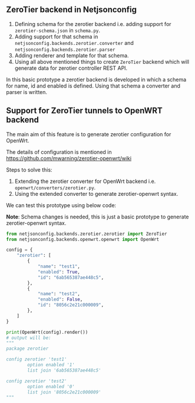 ## ZeroTier backend in Netjsonconfig

1. Defining schema for the zerotier backend i.e. adding support for `zerotier-schema.json` in `schema.py`.
2. Adding support for that schema in `netjsonconfig.backends.zerotier.converter` and `netjsonconfig.backends.zerotier.parser`
3. Adding renderer and template for that schema.
4. Using all above mentioned things to create `ZeroTier` backend which will generate data for zerotier controller REST API.

In this basic prototype a zerotier backend is developed in which a schema for name, id and enabled is defined.
Using that schema a converter and parser is written.

## Support for ZeroTier tunnels to OpenWRT backend 

The main aim of this feature is to generate zerotier configuration for OpenWrt.

The details of configuration is mentioned in https://github.com/mwarning/zerotier-openwrt/wiki

Steps to solve this:

1. Extending the zerotier converter for OpenWrt backend i.e. `openwrt/converters/zerotier.py`.
2. Using the extended converter to generate zerotier-openwrt syntax.

We can test this prototype using below code:

**Note**: Schema changes is needed, this is just a basic prototype to generate zerotier-openwrt syntax.

```python
from netjsonconfig.backends.zerotier.zerotier import ZeroTier
from netjsonconfig.backends.openwrt.openwrt import OpenWrt

config = {
    "zerotier": [
        {
            "name": "test1",
            "enabled": True,
            "id": "6ab565387ae448c5",
        },
        {
            "name": "test2",
            "enabled": False,
            "id": "8056c2e21c000009",
        },
    ]
}

print(OpenWrt(config).render())
# output will be:
"""
package zerotier

config zerotier 'test1'
        option enabled '1'
        list join '6ab565387ae448c5'

config zerotier 'test2'
        option enabled '0'
        list join '8056c2e21c000009'
"""
```
